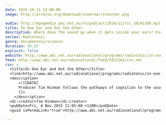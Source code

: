 ```yaml
---
date: 2015-10-11 12:00:00
image: http://archive.org/download/innerear/innerear.png

audio: http://mpegmedia.abc.net.au/rn/podcast/2014/11/ric_20141109.mp3
title: In One Ear and Out the Other
description: Where does the sound go when it gets inside your ears? For centuries philosophers and thinkers have puzzled over the nature of human perception &#x2014; and in more recent times, neuroscientists and cognitive psychologists have sought to map out how our brains perform the functions that let us perceive and understand the world around us. Take a bizarre trip inside the brain of Danish documentary producer Tim Hinman, as he does his best to follow the pathways of cognition to the source &#x2014; only to be confronted with a stranger and stranger inner universe.
series: Radiotonic
genre: documentary/science
duration: 55:27
explicit: false
website: http://www.abc.net.au/radionational/programs/radiotonic/in-one-ear-out-the-other/5861876
feed: http://www.abc.net.au/radionational/feed/5421362/rss.xml
rss: >
  <title>In One Ear and Out the Other</title>
  <link>http://www.abc.net.au/radionational/programs/radiotonic/in-one-ear-out-the-other/5861876</link>
  <description>
      <![CDATA[
      Producer Tim Hinman follows the pathways of cognition to the source – only to be confronted with a stranger and stranger inner universe.
      ]]>
    </description>
  <dc:creator>Tim Hinman</dc:creator>
  <pubDate>Fri, 4 Nov 2015 11:05:00 +1100</pubDate>
  <guid isPermaLink="true">http://www.abc.net.au/radionational/programs/radiotonic/in-one-ear-out-the-other/5861876</guid>

---
```

